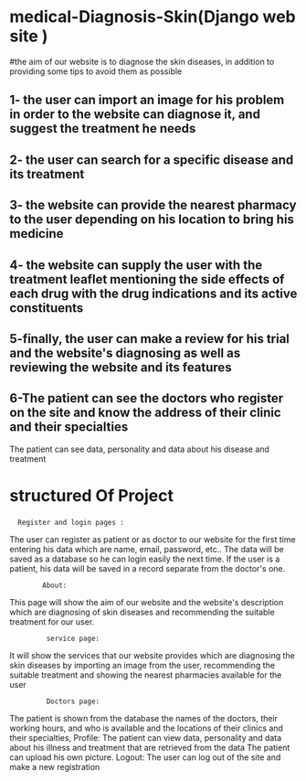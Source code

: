 # medical-Diagnosis-Skin(Django web site )
#the aim of our website is to diagnose the skin diseases, in addition to providing some tips to avoid them as possible
## 1-  the user can import an image for his problem in  order to the website can diagnose it, and suggest the treatment he needs
## 2-     the user can search for a specific disease and its treatment
## 3-     the website can provide the nearest pharmacy to the user depending on his location to bring his medicine
## 4-    the website can supply the user with the treatment leaflet mentioning the side effects of each drug with the drug indications and its active constituents
## 5-finally, the user can make a review for his trial and the website's diagnosing as well as reviewing the website and its features
## 6-The patient can see the doctors who register on the site and know the address of their clinic and their specialties
The patient can see data, personality and data about his disease and treatment

# structured Of Project
### 
      Register and login pages :
The user can register as patient or  as doctor to our website for the first time entering his data which are name, email, password, etc..
The data will be saved as a database so he can login easily the next time.
If the user is a patient, his data will be saved in a record separate from the doctor's one.

            About:
This page will show the aim of our website and the website's description which are diagnosing of skin diseases and recommending the suitable treatment for our user.

             service page:
It will show the services that our website provides which are diagnosing the skin diseases by importing an image from the user, recommending the suitable treatment and showing the nearest pharmacies available for the user

             Doctors page:
The patient is shown from the database the names of the doctors, their working hours, and who is available and the locations of their clinics and their specialties,
            Profile:
The patient can view data, personality and data about his illness and treatment that are retrieved from the data
The patient can upload his own picture.
              Logout:
The user can log out of the site and make a new registration
